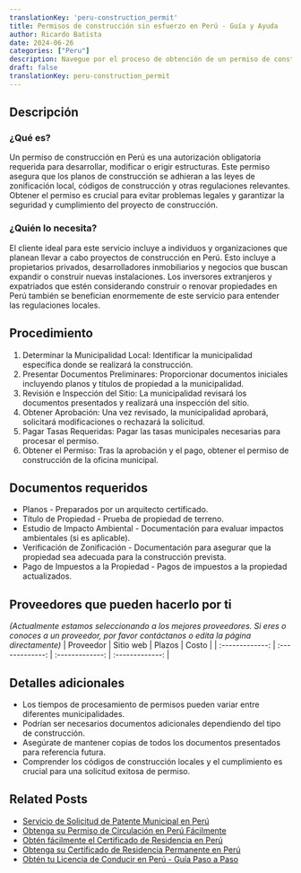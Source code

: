 ```yaml
---
translationKey: 'peru-construction_permit'
title: Permisos de construcción sin esfuerzo en Perú - Guía y Ayuda
author: Ricardo Batista
date: 2024-06-26
categories: ["Peru"]
description: Navegue por el proceso de obtención de un permiso de construcción en Perú de manera eficiente. Aprenda instrucciones paso a paso y documentos requeridos.
draft: false
translationKey: peru-construction_permit
---
```


## Descripción
### ¿Qué es?
Un permiso de construcción en Perú es una autorización obligatoria requerida para desarrollar, modificar o erigir estructuras. Este permiso asegura que los planos de construcción se adhieran a las leyes de zonificación local, códigos de construcción y otras regulaciones relevantes. Obtener el permiso es crucial para evitar problemas legales y garantizar la seguridad y cumplimiento del proyecto de construcción.

### ¿Quién lo necesita?
El cliente ideal para este servicio incluye a individuos y organizaciones que planean llevar a cabo proyectos de construcción en Perú. Esto incluye a propietarios privados, desarrolladores inmobiliarios y negocios que buscan expandir o construir nuevas instalaciones. Los inversores extranjeros y expatriados que estén considerando construir o renovar propiedades en Perú también se benefician enormemente de este servicio para entender las regulaciones locales.

## Procedimiento

1. Determinar la Municipalidad Local: Identificar la municipalidad específica donde se realizará la construcción.
2. Presentar Documentos Preliminares: Proporcionar documentos iniciales incluyendo planos y títulos de propiedad a la municipalidad.
3. Revisión e Inspección del Sitio: La municipalidad revisará los documentos presentados y realizará una inspección del sitio.
4. Obtener Aprobación: Una vez revisado, la municipalidad aprobará, solicitará modificaciones o rechazará la solicitud.
5. Pagar Tasas Requeridas: Pagar las tasas municipales necesarias para procesar el permiso.
6. Obtener el Permiso: Tras la aprobación y el pago, obtener el permiso de construcción de la oficina municipal.

## Documentos requeridos

- Planos - Preparados por un arquitecto certificado.
- Título de Propiedad - Prueba de propiedad de terreno.
- Estudio de Impacto Ambiental - Documentación para evaluar impactos ambientales (si es aplicable).
- Verificación de Zonificación - Documentación para asegurar que la propiedad sea adecuada para la construcción prevista.
- Pago de Impuestos a la Propiedad - Pagos de impuestos a la propiedad actualizados.

## Proveedores que pueden hacerlo por ti
_(Actualmente estamos seleccionando a los mejores proveedores. Si eres o conoces a un proveedor, por favor contáctanos o edita la página directamente)_
| Proveedor        |     Sitio web     |     Plazos    |       Costo      |
| :-------------: | :-------------: |  :-------------: | :-------------: |

## Detalles adicionales

- Los tiempos de procesamiento de permisos pueden variar entre diferentes municipalidades.
- Podrían ser necesarios documentos adicionales dependiendo del tipo de construcción.
- Asegúrate de mantener copias de todos los documentos presentados para referencia futura.
- Comprender los códigos de construcción locales y el cumplimiento es crucial para una solicitud exitosa de permiso.


## Related Posts

- [Servicio de Solicitud de Patente Municipal en Perú](https://tramitit.com/es/guides/peru/solicitud_de_patente_municipal/)
- [Obtenga su Permiso de Circulación en Perú Fácilmente](https://tramitit.com/es/guides/peru/permiso_de_circulación/)
- [Obtén fácilmente el Certificado de Residencia en Perú](https://tramitit.com/es/guides/peru/certificado_de_residencia/)
- [Obtenga su Certificado de Residencia Permanente en Perú](https://tramitit.com/es/guides/peru/certificado_de_residencia_permanente/)
- [Obtén tu Licencia de Conducir en Perú - Guía Paso a Paso](https://tramitit.com/es/guides/peru/licencia_de_conducir/)
